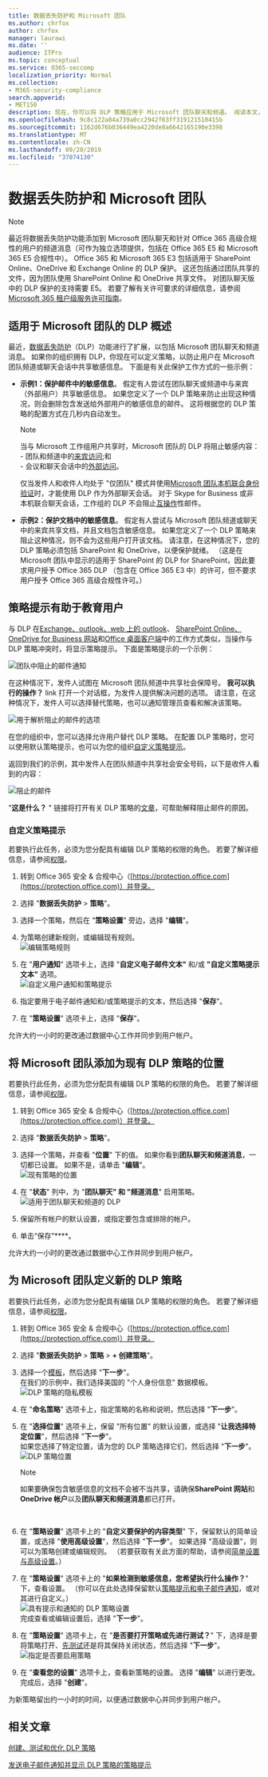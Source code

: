 ```yaml
---
title: 数据丢失防护和 Microsoft 团队
ms.author: chrfox
author: chrfox
manager: laurawi
ms.date: ''
audience: ITPro
ms.topic: conceptual
ms.service: O365-seccomp
localization_priority: Normal
ms.collection:
- M365-security-compliance
search.appverid:
- MET150
description: 现在，你可以将 DLP 策略应用于 Microsoft 团队聊天和频道。 阅读本文，了解详细了解它的工作原理。
ms.openlocfilehash: 9c8c122a84a739a0cc2942f63ff319121510415b
ms.sourcegitcommit: 1162d676b036449ea4220de8a6642165190e3398
ms.translationtype: MT
ms.contentlocale: zh-CN
ms.lasthandoff: 09/20/2019
ms.locfileid: "37074130"
---
```

# <a name="data-loss-prevention-and-microsoft-teams"></a>数据丢失防护和 Microsoft 团队

> [!NOTE]
> 最近将数据丢失防护功能添加到 Microsoft 团队聊天和针对 Office 365 高级合规性的用户的频道消息（可作为独立选项提供，包括在 Office 365 E5 和 Microsoft 365 E5 合规性中）。 Office 365 和 Microsoft 365 E3 包括适用于 SharePoint Online、OneDrive 和 Exchange Online 的 DLP 保护。 这还包括通过团队共享的文件，因为团队使用 SharePoint Online 和 OneDrive 共享文件。
对团队聊天版中的 DLP 保护的支持需要 E5。
若要了解有关许可要求的详细信息，请参阅[Microsoft 365 租户级服务许可指南](https://docs.microsoft.com/office365/servicedescriptions/microsoft-365-service-descriptions/microsoft-365-tenantlevel-services-licensing-guidance)。

## <a name="overview-of-dlp-for-microsoft-teams"></a>适用于 Microsoft 团队的 DLP 概述

最近，[数据丢失防护](data-loss-prevention-policies.md)（DLP）功能进行了扩展，以包括 Microsoft 团队聊天和频道消息。 如果你的组织拥有 DLP，你现在可以定义策略，以防止用户在 Microsoft 团队频道或聊天会话中共享敏感信息。 下面是有关此保护工作方式的一些示例：

- **示例1：保护邮件中的敏感信息**。 假定有人尝试在团队聊天或频道中与来宾（外部用户）共享敏感信息。 如果您定义了一个 DLP 策略来防止出现这种情况，则会删除包含发送给外部用户的敏感信息的邮件。 这将根据您的 DLP 策略的配置方式在几秒内自动发生。

    > [!NOTE]
    > 当与 Microsoft 工作组用户共享时，Microsoft 团队的 DLP 将阻止敏感内容：<br/>- 团队和频道中的[来宾访问](https://docs.microsoft.com/MicrosoftTeams/guest-access);和<br/>- 会议和聊天会话中的[外部访问](https://docs.microsoft.com/MicrosoftTeams/manage-external-access)。 <p>仅当发件人和收件人均处于 "仅团队" 模式并使用[Microsoft 团队本机联合身份验证](https://docs.microsoft.com/microsoftteams/manage-external-access)时，才能使用 DLP 作为外部聊天会话。 对于 Skype for Business 或非本机联合聊天会话，工作组的 DLP 不会阻止[互操作](https://docs.microsoft.com/microsoftteams/teams-and-skypeforbusiness-coexistence-and-interoperability#interoperability-of-teams-and-skype-for-business)性邮件。

- **示例2：保护文档中的敏感信息**。 假定有人尝试与 Microsoft 团队频道或聊天中的来宾共享文档，并且文档包含敏感信息。 如果您定义了一个 DLP 策略来阻止这种情况，则不会为这些用户打开该文档。 请注意，在这种情况下，您的 DLP 策略必须包括 SharePoint 和 OneDrive，以便保护就绪。 （这是在 Microsoft 团队中显示的适用于 SharePoint 的 DLP for SharePoint，因此要求用户授予 Office 365 DLP （包含在 Office 365 E3 中）的许可，但不要求用户授予 Office 365 高级合规性许可。）

## <a name="policy-tips-help-educate-users"></a>策略提示有助于教育用户

与 DLP 在[Exchange、outlook、web 上的 outlook](data-loss-prevention-policies.md#policy-evaluation-in-exchange-online-outlook-and-outlook-on-the-web)、 [SharePoint Online、OneDrive for Business 网站](data-loss-prevention-policies.md#policy-evaluation-in-onedrive-for-business-and-sharepoint-online-sites)和[Office 桌面客户端](data-loss-prevention-policies.md#policy-evaluation-in-the-office-desktop-programs)中的工作方式类似，当操作与 DLP 策略冲突时，将显示策略提示。 下面是策略提示的一个示例：

![团队中阻止的邮件通知](media/dlp-teams-blockedmessage-notification.png)

在这种情况下，发件人试图在 Microsoft 团队频道中共享社会保障号。 **我可以执行的操作？** link 打开一个对话框，为发件人提供解决问题的选项。 请注意，在这种情况下，发件人可以选择替代策略，也可以通知管理员查看和解决该策略。

![用于解析阻止的邮件的选项](media/dlp-teams-blockedmessage-possibleactions.png)

在您的组织中，您可以选择允许用户替代 DLP 策略。 在配置 DLP 策略时，您可以使用默认策略提示，也可以为您的组织[自定义策略提示](#to-customize-policy-tips)。 

返回到我们的示例，其中发件人在团队频道中共享社会安全号码，以下是收件人看到的内容：

![阻止的邮件](media/dlp-teams-blockedmessage-notification-to-user.png)

"**这是什么？** " 链接将打开有关 DLP 策略的[文章](data-loss-prevention-policies.md)，可帮助解释阻止邮件的原因。

### <a name="to-customize-policy-tips"></a>自定义策略提示

若要执行此任务，必须为您分配具有编辑 DLP 策略的权限的角色。 若要了解详细信息，请参阅[权限](data-loss-prevention-policies.md#permissions)。

1. 转到 Office 365 安全 & 合规中心（[https://protection.office.com](https://protection.office.com)）并登录。

2. 选择 "**数据丢失防护** > **策略**"。 

3. 选择一个策略，然后在 "**策略设置**" 旁边，选择 "**编辑**"。

4. 为策略创建新规则，或编辑现有规则。<br/>![编辑策略规则](media/dlp-teams-editrule.png)<br/>

5. 在 "**用户通知**" 选项卡上，选择 "**自定义电子邮件文本"** 和/或 **"自定义策略提示文本"** 选项。<br/>![自定义用户通知和策略提示](media/dlp-teams-editrule-usernotifications.png)<br/>  

6. 指定要用于电子邮件通知和/或策略提示的文本，然后选择 "**保存**"。 

7. 在 "**策略设置**" 选项卡上，选择 "**保存**"。

允许大约一小时的更改通过数据中心工作并同步到用户帐户。
 <!-- why are these syncing to user accounts? -->
## <a name="add-microsoft-teams-as-a-location-to-existing-dlp-policies"></a>将 Microsoft 团队添加为现有 DLP 策略的位置

若要执行此任务，必须为您分配具有编辑 DLP 策略的权限的角色。 若要了解详细信息，请参阅[权限](data-loss-prevention-policies.md#permissions)。

1. 转到 Office 365 安全 & 合规中心（[https://protection.office.com](https://protection.office.com)）并登录。

2. 选择 "**数据丢失防护** > **策略**"。 

3. 选择一个策略，并查看 "**位置**" 下的值。 如果你看到**团队聊天和频道消息**，一切都已设置。 如果不是，请单击 "**编辑**"。<br/>![现有策略的位置](media/dlp-teams-editexistingpolicy.png)<br/>

4. 在 "**状态**" 列中，为 "**团队聊天" 和 "频道消息**" 启用策略。<br/>![适用于团队聊天和频道的 DLP](media/dlp-teams-addteamschatschannels.png)<br/>

5. 保留所有帐户的默认设置，或指定要包含或排除的帐户。

6. 单击“保存”****。

允许大约一小时的更改通过数据中心工作并同步到用户帐户。
<!-- again, why user accounts? -->
## <a name="define-a-new-dlp-policy-for-microsoft-teams"></a>为 Microsoft 团队定义新的 DLP 策略

若要执行此任务，必须为您分配具有编辑 DLP 策略的权限的角色。 若要了解详细信息，请参阅[权限](data-loss-prevention-policies.md#permissions)。

1. 转到 Office 365 安全 & 合规中心（[https://protection.office.com](https://protection.office.com)）并登录。

2. 选择 "**数据丢失防护** > **策略** > **+ 创建策略**"。 

3. 选择一个[模板](data-loss-prevention-policies.md#dlp-policy-templates)，然后选择 "**下一步**"。<br/>在我们的示例中，我们选择美国的 "个人身份信息" 数据模板。<br/>![DLP 策略的隐私模板](media/dlp-teams-createnewpolicy-template.png)<br/>

4. 在 "**命名策略**" 选项卡上，指定策略的名称和说明，然后选择 "**下一步**"。 

5. 在 "**选择位置**" 选项卡上，保留 "所有位置" 的默认设置，或选择 "**让我选择特定位置**"，然后选择 "**下一步**"。<br/>如果您选择了特定位置，请为您的 DLP 策略选择它们，然后选择 "**下一步**"。<br/>![DLP 策略位置](media/dlp-teams-selectlocationsnewpolicy.png)<br/>
    > [!NOTE]
    > 如果要确保包含敏感信息的文档不会被不当共享，请确保**SharePoint 网站**和**OneDrive 帐户**以及**团队聊天和频道消息**都已打开。
<br/>

6. 在 "**策略设置**" 选项卡上的 "**自定义要保护的内容类型**" 下，保留默认的简单设置，或选择 "**使用高级设置**"，然后选择 "**下一步**"。 如果选择 "高级设置"，则可以为策略创建或编辑规则。 （若要获取有关此方面的帮助，请参阅[简单设置与高级设置](data-loss-prevention-policies.md#simple-settings-vs-advanced-settings)。）

7.  在 "**策略设置**" 选项卡上的 "**如果检测到敏感信息，您希望执行什么操作？**" 下，查看设置。 （你可以在此处选择保留默认[策略提示和电子邮件通知](use-notifications-and-policy-tips.md)，或对其进行自定义。）<br/>![具有提示和通知的 DLP 策略设置](media/dlp-teams-policysettings-tipsemails.png)<br/>完成查看或编辑设置后，选择 "**下一步**"。

8. 在 "**策略设置**" 选项卡上，在 "**是否要打开策略或先进行测试？**" 下，选择是要将策略打开、[先测试](data-loss-prevention-policies.md#roll-out-dlp-policies-gradually-with-test-mode)还是将其保持关闭状态，然后选择 "**下一步**"。<br/>![指定是否要启用策略](media/dlp-teams-policysettings-turnonnow.png)<br/>

9. 在 "**查看您的设置**" 选项卡上，查看新策略的设置。 选择 "**编辑**" 以进行更改。 完成后，选择 "**创建**"。 

为新策略留出约一小时的时间，以便通过数据中心并同步到用户帐户。

## <a name="related-articles"></a>相关文章

[创建、测试和优化 DLP 策略](create-test-tune-dlp-policy.md)

[发送电子邮件通知并显示 DLP 策略的策略提示](use-notifications-and-policy-tips.md)
